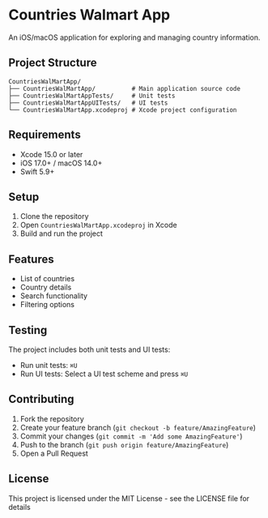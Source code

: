 # Countries Walmart App

An iOS/macOS application for exploring and managing country information.

## Project Structure

```
CountriesWalMartApp/
├── CountriesWalMartApp/          # Main application source code
├── CountriesWalMartAppTests/     # Unit tests
├── CountriesWalMartAppUITests/   # UI tests
└── CountriesWalMartApp.xcodeproj # Xcode project configuration
```

## Requirements

- Xcode 15.0 or later
- iOS 17.0+ / macOS 14.0+
- Swift 5.9+

## Setup

1. Clone the repository
2. Open `CountriesWalMartApp.xcodeproj` in Xcode
3. Build and run the project

## Features

- List of countries
- Country details
- Search functionality
- Filtering options

## Testing

The project includes both unit tests and UI tests:

- Run unit tests: `⌘U`
- Run UI tests: Select a UI test scheme and press `⌘U`

## Contributing

1. Fork the repository
2. Create your feature branch (`git checkout -b feature/AmazingFeature`)
3. Commit your changes (`git commit -m 'Add some AmazingFeature'`)
4. Push to the branch (`git push origin feature/AmazingFeature`)
5. Open a Pull Request

## License

This project is licensed under the MIT License - see the LICENSE file for details 